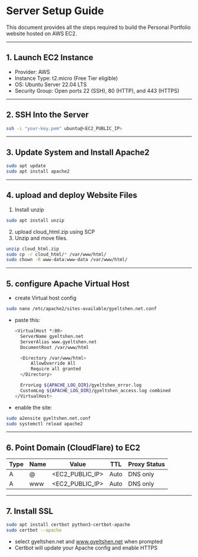 # Server Setup Guide

This document provides all the steps required to build the Personal Portfolio website hosted on AWS EC2.

---

## 1. Launch EC2 Instance

- Provider: AWS  
- Instance Type: t2.micro (Free Tier eligible)  
- OS: Ubuntu Server 22.04 LTS  
- Security Group: Open ports 22 (SSH), 80 (HTTP), and 443 (HTTPS)

---

## 2. SSH Into the Server

```bash
ssh -i "your-key.pem" ubuntu@<EC2_PUBLIC_IP>
```
---

## 3. Update System and Install Apache2

```bash
sudo apt update
sudo apt install apache2
```
---
## 4. upload and deploy Website Files 
1. Install unzip
  ```bash
  sudo apt install unzip
  ```
2. upload cloud_html.zip using SCP
3. Unzip and move files.
  ```bash
  unzip cloud_html.zip
  sudo cp -r cloud_html/* /var/www/html/
  sudo chown -R www-data:www-data /var/www/html/
  ```
---
## 5. configure Apache Virtual Host
- create Virtual host config
```bash
sudo nano /etc/apache2/sites-available/gyeltshen.net.conf
```
- paste this:
  ```bash
  <VirtualHost *:80>
    ServerName gyeltshen.net
    ServerAlias www.gyeltshen.net
    DocumentRoot /var/www/html

    <Directory /var/www/html>
        AllowOverride All
        Require all granted
    </Directory>

    ErrorLog ${APACHE_LOG_DIR}/gyeltshen_error.log
    CustomLog ${APACHE_LOG_DIR}/gyeltshen_access.log combined
  </VirtualHost>
  ```
- enable the site:
```bash
sudo a2ensite gyeltshen.net.conf
sudo systemctl reload apache2
```
---
## 6. Point Domain (CloudFlare) to EC2
| Type | Name | Value              | TTL  | Proxy Status |
| ---- | ---- | ------------------ | ---- | ------------ |
| A    | @    | \<EC2\_PUBLIC\_IP> | Auto | DNS only     |
| A    | www  | \<EC2\_PUBLIC\_IP> | Auto | DNS only     |

---
## 7. Install SSL 
```bash
sudo apt install certbot python3-certbot-apache 
sudo certbot --apache
```
- select gyeltshen.net and www.gyeltshen.net when prompted
- Certbot will update your Apache config and enable HTTPS
